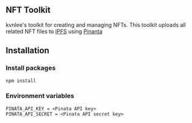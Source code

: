 ## NFT Toolkit

kvnlee's toolkit for creating and managing NFTs. This toolkit uploads all related NFT files to [IPFS](https://ipfs.io/) using [Pinanta](https://www.pinata.cloud/)

## Installation

### Install packages
```
npm install
```
### Environment variables
```
PINATA_API_KEY = <Pinata API key>
PINATA_API_SECRET = <Pinata API secret key>
```

